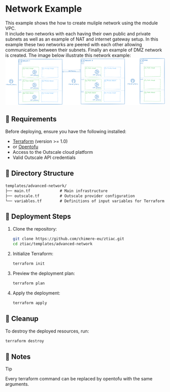 # Network Example

This example shows the how to create muliple network using the module VPC.  
It include two networks with each having their own public and private subnets as well as an example of NAT and internet gateway setup.
In this example these two networks are peered with each other allowing communication between their subnets.
Finally an example of DMZ network is created.
The image below illustrate this network example:
 <img src="../../docs/images/network_example.png" alt="drawing" width="1000"/>

## 🧾 Requirements

Before deploying, ensure you have the following installed:

- [Terraform](https://www.terraform.io/downloads.html) (version >= 1.0)
- or [Opentofu](https://github.com/opentofu/opentofu)
- Access to the Outscale cloud platform
- Valid Outscale API credentials


## 📁 Directory Structure

```
templates/advanced-network/
├── main.tf             # Main infrastructure
├── outscale.tf         # Outscale provider configuration
└── variables.tf        # Definitions of input variables for Terraform
```

## 🚀 Deployment Steps

1. Clone the repository:
   ```bash
   git clone https://github.com/chimere-eu/ztiac.git
   cd ztiac/templates/advanced-network
   ```

2. Initialize Terraform:
   ```bash
   terraform init
   ```

3. Preview the deployment plan:
   ```bash
   terraform plan
   ```

4. Apply the deployment:
   ```bash
   terraform apply
   ```

## 🧹 Cleanup

To destroy the deployed resources, run:
```bash
terraform destroy
```

## 📌 Notes

>[!TIP]
> Every terraform command can be replaced by opentofu with the same arguments.  



